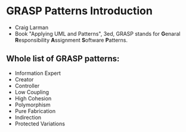 # GRASP Patterns Introduction

* Craig Larman
* Book "Applying UML and Patterns", 3ed, GRASP
  stands for **G**enaral **R**esponsibility **A**ssignment
  **S**oftware **P**atterns.

## Whole list of GRASP patterns:

* Information Expert
* Creator
* Controller
* Low Coupling
* High Cohesion
* Polymorphism
* Pure Fabrication
* Indirection
* Protected Variations
